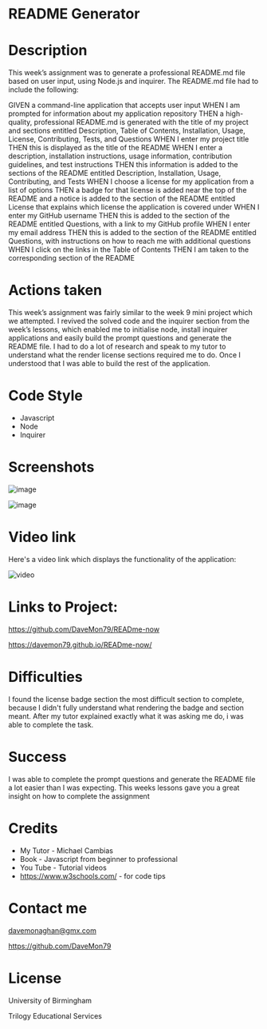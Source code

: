 # README Generator

# Description

This week’s assignment was to generate a professional README.md file based on user input, using Node.js and inquirer. The README.md file had to include the following:

GIVEN a command-line application that accepts user input
WHEN I am prompted for information about my application repository
THEN a high-quality, professional README.md is generated with the title of my project and sections entitled Description, Table of Contents, Installation, Usage, License, Contributing, Tests, and Questions
WHEN I enter my project title
THEN this is displayed as the title of the README
WHEN I enter a description, installation instructions, usage information, contribution guidelines, and test instructions
THEN this information is added to the sections of the README entitled Description, Installation, Usage, Contributing, and Tests
WHEN I choose a license for my application from a list of options
THEN a badge for that license is added near the top of the README and a notice is added to the section of the README entitled License that explains which license the application is covered under
WHEN I enter my GitHub username
THEN this is added to the section of the README entitled Questions, with a link to my GitHub profile
WHEN I enter my email address
THEN this is added to the section of the README entitled Questions, with instructions on how to reach me with additional questions
WHEN I click on the links in the Table of Contents
THEN I am taken to the corresponding section of the README

# Actions taken

This week’s assignment was fairly similar to the week 9 mini project which we attempted. I revived the solved code and the inquirer section from the week’s lessons, which enabled me to initialise node, install inquirer applications and easily build the prompt questions and generate the README file. I had to do a lot of research and speak to my tutor to understand what the render license sections required me to do. Once I understood that I was able to build the rest of the application.

# Code Style

* Javascript
* Node
* Inquirer

# Screenshots

![image](https://user-images.githubusercontent.com/103275458/188263981-86b407f9-0053-416b-baa6-0407d89dd2b2.png)

![image](https://user-images.githubusercontent.com/103275458/188264083-019a79e3-9a5f-4a59-9333-225afd212fd2.png)

# Video link 

Here's a video link which displays the functionality of the application:

![video](https://youtu.be/ddiycgaDLr0)

# Links to Project:

https://github.com/DaveMon79/READme-now

https://davemon79.github.io/READme-now/

# Difficulties

I found the license badge section the most difficult section to complete, because I didn't fully understand what rendering the badge and section meant. After my tutor explained exactly what it was asking me do, i was able to complete the task. 

# Success

I was able to complete the prompt questions and generate the README file a lot easier than I was expecting. This weeks lessons gave you a great insight on how to complete the assignment

# Credits

* My Tutor - Michael Cambias
* Book - Javascript from beginner to professional 
* You Tube - Tutorial videos
* https://www.w3schools.com/ - for code tips

# Contact me

davemonaghan@gmx.com

https://github.com/DaveMon79

# License

University of Birmingham

Trilogy Educational Services
